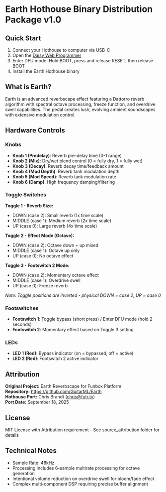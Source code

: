 # Earth Hothouse Binary Distribution Package v1.0

## Quick Start
1. Connect your Hothouse to computer via USB-C
2. Open the [Daisy Web Programmer](https://electro-smith.github.io/Programmer/)
3. Enter DFU mode: Hold BOOT, press and release RESET, then release BOOT
4. Install the Earth Hothouse binary

## What is Earth?
Earth is an advanced reverbscape effect featuring a Dattorro reverb algorithm with spectral octave processing, freeze function, and overdrive swell capabilities. The pedal creates lush, evolving ambient soundscapes with extensive modulation control.

## Hardware Controls

### Knobs
- **Knob 1 (Predelay)**: Reverb pre-delay time (0-1 range)
- **Knob 2 (Mix)**: Dry/wet blend control (0 = fully dry, 1 = fully wet)
- **Knob 3 (Decay)**: Reverb decay time/feedback amount
- **Knob 4 (Mod Depth)**: Reverb tank modulation depth
- **Knob 5 (Mod Speed)**: Reverb tank modulation rate
- **Knob 6 (Damp)**: High frequency damping/filtering

### Toggle Switches
**Toggle 1 - Reverb Size:**
- DOWN (case 2): Small reverb (1x time scale)
- MIDDLE (case 1): Medium reverb (2x time scale)
- UP (case 0): Large reverb (4x time scale)

**Toggle 2 - Effect Mode (Octave):**
- DOWN (case 2): Octave down + up mixed
- MIDDLE (case 1): Octave up only
- UP (case 0): No octave effect

**Toggle 3 - Footswitch 2 Mode:**
- DOWN (case 2): Momentary octave effect
- MIDDLE (case 1): Overdrive swell
- UP (case 0): Freeze reverb

*Note: Toggle positions are inverted - physical DOWN = case 2, UP = case 0*

### Footswitches
- **Footswitch 1**: Toggle bypass (short press) / Enter DFU mode (hold 2 seconds)
- **Footswitch 2**: Momentary effect based on Toggle 3 setting

### LEDs
- **LED 1 (Red)**: Bypass indicator (on = bypassed, off = active)
- **LED 2 (Red)**: Footswitch 2 active indicator

## Attribution
**Original Project:** Earth Reverbscape for Funbox Platform  
**Repository:** https://github.com/GuitarML/Earth  
**Hothouse Port:** Chris Brandt (chris@futr.tv)  
**Port Date:** September 18, 2025

## License
MIT License with Attribution requirement - See source_attribution folder for details

## Technical Notes
- Sample Rate: 48kHz
- Processing includes 6-sample multirate processing for octave generation
- Intentional volume reduction on overdrive swell for bloom/fade effect
- Complex multi-component DSP requiring precise buffer alignment
